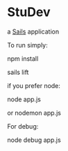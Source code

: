 # StuDev

a [Sails](http://sailsjs.org) application


To run simply:

npm install

sails lift

if you prefer node:

node app.js

or nodemon app.js

For debug:

node debug app.js
